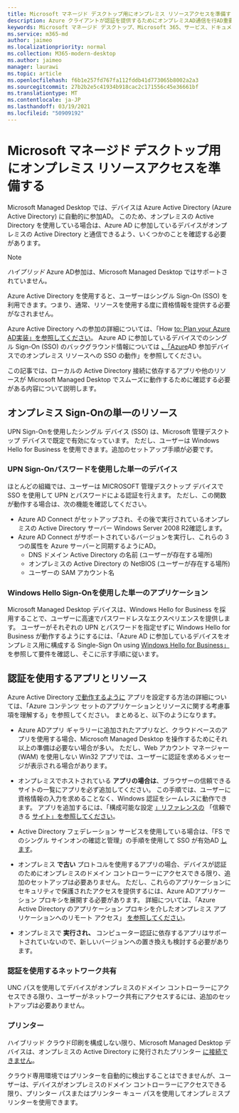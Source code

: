 ```yaml
---
title: Microsoft マネージド デスクトップ用にオンプレミス リソースアクセスを準備する
description: Azure クライアントが認証を提供するためにオンプレミスAD通信を行AD重要な手順
keywords: Microsoft マネージド デスクトップ、Microsoft 365、サービス、ドキュメント
ms.service: m365-md
author: jaimeo
ms.localizationpriority: normal
ms.collection: M365-modern-desktop
ms.author: jaimeo
manager: laurawi
ms.topic: article
ms.openlocfilehash: f6b1e257fd767fa112fddb41d773065b8002a2a3
ms.sourcegitcommit: 27b2b2e5c41934b918cac2c171556c45e36661bf
ms.translationtype: MT
ms.contentlocale: ja-JP
ms.lasthandoff: 03/19/2021
ms.locfileid: "50909192"
---
```

#  <a name="prepare-on-premises-resources-access-for-microsoft-managed-desktop"></a>Microsoft マネージド デスクトップ用にオンプレミス リソースアクセスを準備する

Microsoft Managed Desktop では、デバイスは Azure Active Directory (Azure Active Directory) に自動的に参加AD。 このため、オンプレミスの Active Directory を使用している場合は、Azure AD に参加しているデバイスがオンプレミスの Active Directory と通信できるよう、いくつかのことを確認する必要があります。 

> [!NOTE]  
> *ハイブリッド* Azure AD参加は、Microsoft Managed Desktop ではサポートされていません。

Azure Active Directory を使用すると、ユーザーはシングル Sign-On (SSO) を利用できます。つまり、通常、リソースを使用する度に資格情報を提供する必要がなされません。

Azure Active Directory への参加の詳細については、「How [to: Plan your Azure AD実装」を参照してください](/azure/active-directory/devices/azureadjoin-plan)。 Azure AD に参加しているデバイスでのシングル Sign-On (SSO) のバックグラウンド情報については [、「Azure](/azure/active-directory/devices/azuread-join-sso#how-it-works)AD 参加デバイスでのオンプレミス リソースへの SSO の動作」を参照してください。


この記事では、ローカルの Active Directory 接続に依存するアプリや他のリソースが Microsoft Managed Desktop でスムーズに動作するために確認する必要がある内容について説明します。


## <a name="single-sign-on-for-on-premises-resources"></a>オンプレミス Sign-Onの単一のリソース

UPN Sign-Onを使用したシングル デバイス (SSO) は、Microsoft 管理デスクトップ デバイスで既定で有効になっています。 ただし、ユーザーは Windows Hello for Business を使用できます。追加のセットアップ手順が必要です。 

### <a name="single-sign-on-by-using-upn-and-password"></a>UPN Sign-Onパスワードを使用した単一のデバイス

ほとんどの組織では、ユーザーは MICROSOFT 管理デスクトップ デバイスで SSO を使用して UPN とパスワードによる認証を行えます。 ただし、この関数が動作する場合は、次の機能を確認してください。

- Azure AD Connect がセットアップされ、その後で実行されているオンプレミスの Active Directory サーバー Windows Server 2008 R2確認します。
- Azure AD Connect がサポートされているバージョンを実行し、これらの 3 つの属性を Azure サーバーと同期するようにAD。 
    - DNS ドメイン Active Directory の名前 (ユーザーが存在する場所)
    - オンプレミスの Active Directory の NetBIOS (ユーザーが存在する場所)
    - ユーザーの SAM アカウント名


### <a name="single-sign-on-by-using-windows-hello-for-business"></a>Windows Hello Sign-Onを使用した単一のアプリケーション

Microsoft Managed Desktop デバイスは、Windows Hello for Business を採用することで、ユーザーに高速でパスワードレスなエクスペリエンスを提供します。 ユーザーがそれぞれの UPN とパスワードを指定せずに Windows Hello for Business が動作するようにするには、「Azure AD に参加しているデバイスをオンプレミス用に構成する Single-Sign On using [Windows Hello for Business」](/windows/security/identity-protection/hello-for-business/hello-hybrid-aadj-sso-base) を参照して要件を確認し、そこに示す手順に従います。


## <a name="apps-and-resources-that-use-authentication"></a>認証を使用するアプリとリソース

Azure Active Directory [で動作するように](/azure/active-directory/devices/azureadjoin-plan#understand-considerations-for-applications-and-resources) アプリを設定する方法の詳細については、「Azure コンテンツ セットのアプリケーションとリソースに関する考慮事項を理解する」を参照してください。 まとめると、以下のようになります。


- Azure ADアプリ ギャラリーに追加されたアプリなど、クラウドベースのアプリを使用する場合、Microsoft Managed Desktop を操作するためにそれ以上の準備は必要ない場合が多い。 ただし、Web アカウント マネージャー (WAM) を使用しない Win32 アプリでは、ユーザーに認証を求めるメッセージが表示される場合があります。

- オンプレミスでホストされている **アプリの場合は**、ブラウザーの信頼できるサイトの一覧にアプリを必ず追加してください。 この手順では、ユーザーに資格情報の入力を求めることなく、Windows 認証をシームレスに動作できます。 アプリを追加するには、「構成可能な設定 [」リファレンスの](../working-with-managed-desktop/config-setting-ref.md#trusted-sites) 「信頼できる [サイト」を参照してください](../working-with-managed-desktop/config-setting-ref.md)。

- Active Directory フェデレーション サービスを使用している場合は、「FS でのシングル サインオンの確認と管理」の手順を使用して SSO が有効AD [します](/previous-versions/azure/azure-services/jj151809(v=azure.100))。 

- オンプレミス **で古い** プロトコルを使用するアプリの場合、デバイスが認証のためにオンプレミスのドメイン コントローラーにアクセスできる限り、追加のセットアップは必要ありません。 ただし、これらのアプリケーションにセキュリティで保護されたアクセスを提供するには、Azure ADアプリケーション プロキシを展開する必要があります。 詳細については、「Azure Active Directory のアプリケーション プロキシを介したオンプレミス アプリケーションへのリモート アクセス」 [を参照してください](/azure/active-directory/manage-apps/application-proxy)。

- オンプレミスで **実行され、** コンピューター認証に依存するアプリはサポートされていないので、新しいバージョンへの置き換えも検討する必要があります。

### <a name="network-shares-that-use-authentication"></a>認証を使用するネットワーク共有

UNC パスを使用してデバイスがオンプレミスのドメイン コントローラーにアクセスできる限り、ユーザーがネットワーク共有にアクセスするには、追加のセットアップは必要ありません。

### <a name="printers"></a>プリンター

ハイブリッド クラウド印刷を構成しない限り、Microsoft Managed Desktop デバイスは、オンプレミスの Active Directory に発行されたプリンター [に接続できません](/windows-server/administration/hybrid-cloud-print/hybrid-cloud-print-deploy)。

クラウド専用環境ではプリンターを自動的に検出することはできませんが、ユーザーは、デバイスがオンプレミスのドメイン コントローラーにアクセスできる限り、プリンター パスまたはプリンター キュー パスを使用してオンプレミスプリンターを使用できます。

<!--add fuller material on printers when available-->